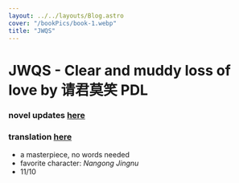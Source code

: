 ```yaml
---
layout: ../../layouts/Blog.astro
cover: "/bookPics/book-1.webp"
title: "JWQS"
---
```


# JWQS - Clear and muddy loss of love by 请君莫笑 PDL
### novel updates **[here](https://www.novelupdates.com/series/clear-and-muddy-loss-of-love/)**
### translation **[here](https://drive.google.com/drive/folders/1GVVb2LGSfKmv7fZh9whXbCIXXohaBCnj)**
- a masterpiece, no words needed
- favorite character: _Nangong Jingnu_
- 11/10